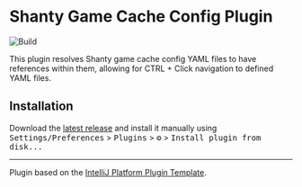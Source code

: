 # Shanty Game Cache Config Plugin

![Build](https://github.com/shantyps/game-cache-config-plugin/workflows/Build/badge.svg)

<!-- Plugin description -->
This plugin resolves Shanty game cache config YAML files to have references within them, allowing for CTRL + Click navigation to defined YAML files.
<!-- Plugin description end -->

## Installation

Download the [latest release](https://github.com/shantyps/game-cache-config-plugin/releases/latest) and install it manually using <kbd>Settings/Preferences</kbd> > <kbd>Plugins</kbd> > <kbd>⚙️</kbd> > <kbd>Install plugin from disk...</kbd>


---
Plugin based on the [IntelliJ Platform Plugin Template][template].

[template]: https://github.com/JetBrains/intellij-platform-plugin-template
